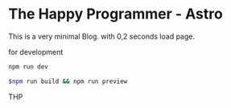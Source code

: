 # The Happy Programmer - Astro

This is a very minimal Blog. with 0,2 seconds load page.

for development

```bash
npm run dev
```

```bash
$npm run build && npm run preview
```


THP
